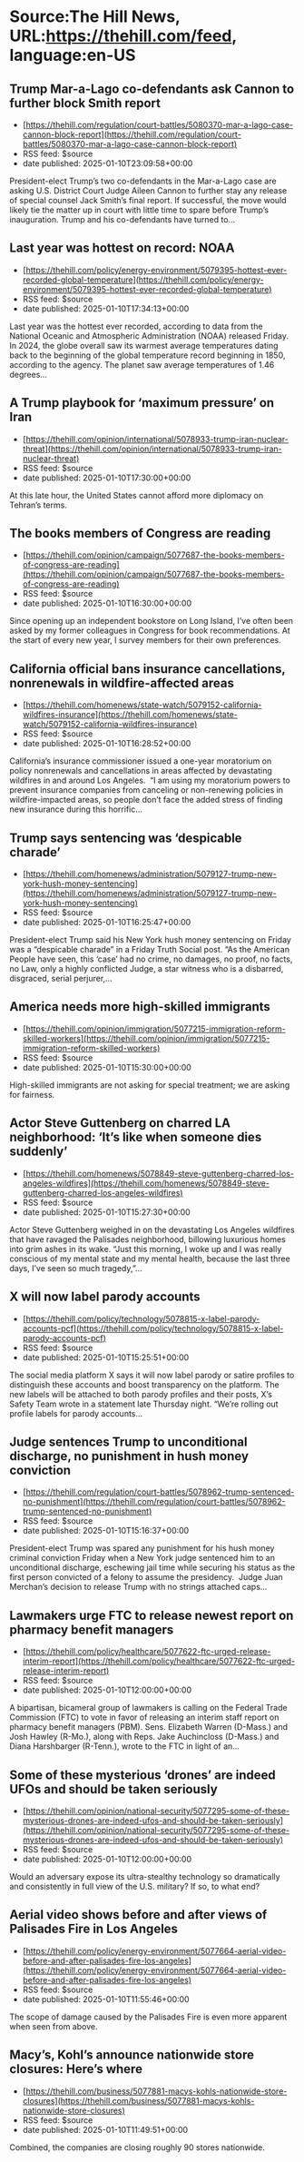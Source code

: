 # Source:The Hill News, URL:https://thehill.com/feed, language:en-US

## Trump Mar-a-Lago co-defendants ask Cannon to further block Smith report
 - [https://thehill.com/regulation/court-battles/5080370-mar-a-lago-case-cannon-block-report](https://thehill.com/regulation/court-battles/5080370-mar-a-lago-case-cannon-block-report)
 - RSS feed: $source
 - date published: 2025-01-10T23:09:58+00:00

President-elect Trump’s two co-defendants in the Mar-a-Lago case are asking U.S. District Court Judge Aileen Cannon to further stay any release of special counsel Jack Smith’s final report. If successful, the move would likely tie the matter up in court with little time to spare before Trump’s inauguration. Trump and his co-defendants have turned to&#8230;

## Last year was hottest on record: NOAA
 - [https://thehill.com/policy/energy-environment/5079395-hottest-ever-recorded-global-temperature](https://thehill.com/policy/energy-environment/5079395-hottest-ever-recorded-global-temperature)
 - RSS feed: $source
 - date published: 2025-01-10T17:34:13+00:00

Last year was the hottest ever recorded, according to data from the National Oceanic and Atmospheric Administration (NOAA) released Friday. In 2024, the globe overall saw its warmest average temperatures dating back to the beginning of the global temperature record beginning in 1850, according to the agency. The planet saw average temperatures of 1.46 degrees&#8230;

## A Trump playbook for ‘maximum pressure’ on Iran
 - [https://thehill.com/opinion/international/5078933-trump-iran-nuclear-threat](https://thehill.com/opinion/international/5078933-trump-iran-nuclear-threat)
 - RSS feed: $source
 - date published: 2025-01-10T17:30:00+00:00

At this late hour, the United States cannot afford more diplomacy on Tehran’s terms.

## The books members of Congress are reading
 - [https://thehill.com/opinion/campaign/5077687-the-books-members-of-congress-are-reading](https://thehill.com/opinion/campaign/5077687-the-books-members-of-congress-are-reading)
 - RSS feed: $source
 - date published: 2025-01-10T16:30:00+00:00

Since opening up an independent bookstore on Long Island, I’ve often been asked by my former colleagues in Congress for book recommendations. At the start of every new year, I survey members for their own preferences.

## California official bans insurance cancellations, nonrenewals in wildfire-affected areas
 - [https://thehill.com/homenews/state-watch/5079152-california-wildfires-insurance](https://thehill.com/homenews/state-watch/5079152-california-wildfires-insurance)
 - RSS feed: $source
 - date published: 2025-01-10T16:28:52+00:00

California&#8217;s insurance commissioner issued a one-year moratorium on policy nonrenewals and cancellations in areas affected by devastating wildfires in and around Los Angeles.  “I am using my moratorium powers to prevent insurance companies from canceling or non-renewing policies in wildfire-impacted areas, so people don’t face the added stress of finding new insurance during this horrific&#8230;

## Trump says sentencing was ‘despicable charade’
 - [https://thehill.com/homenews/administration/5079127-trump-new-york-hush-money-sentencing](https://thehill.com/homenews/administration/5079127-trump-new-york-hush-money-sentencing)
 - RSS feed: $source
 - date published: 2025-01-10T16:25:47+00:00

President-elect Trump said his New York hush money sentencing on Friday was a “despicable charade” in a Friday Truth Social post. “As the American People have seen, this ‘case’ had no crime, no damages, no proof, no facts, no Law, only a highly conflicted Judge, a star witness who is a disbarred, disgraced, serial perjurer,&#8230;

## America needs more high-skilled immigrants
 - [https://thehill.com/opinion/immigration/5077215-immigration-reform-skilled-workers](https://thehill.com/opinion/immigration/5077215-immigration-reform-skilled-workers)
 - RSS feed: $source
 - date published: 2025-01-10T15:30:00+00:00

High-skilled immigrants are not asking for special treatment; we are asking for fairness.

## Actor Steve Guttenberg on charred LA neighborhood: ‘It’s like when someone dies suddenly’
 - [https://thehill.com/homenews/5078849-steve-guttenberg-charred-los-angeles-wildfires](https://thehill.com/homenews/5078849-steve-guttenberg-charred-los-angeles-wildfires)
 - RSS feed: $source
 - date published: 2025-01-10T15:27:30+00:00

Actor Steve Guttenberg weighed in on the devastating Los Angeles wildfires that have ravaged the Palisades neighborhood, billowing luxurious homes into grim ashes in its wake. “Just this morning, I woke up and I was really conscious of my mental state and my mental health, because the last three days, I’ve seen so much tragedy,”&#8230;

## X will now label parody accounts
 - [https://thehill.com/policy/technology/5078815-x-label-parody-accounts-pcf](https://thehill.com/policy/technology/5078815-x-label-parody-accounts-pcf)
 - RSS feed: $source
 - date published: 2025-01-10T15:25:51+00:00

The social media platform X says it will now label parody or satire profiles to distinguish these accounts and boost transparency on the platform. The new labels will be attached to both parody profiles and their posts, X&#8217;s Safety Team wrote in a statement late Thursday night. &#8220;We’re rolling out profile labels for parody accounts&#8230;

## Judge sentences Trump to unconditional discharge, no punishment in hush money conviction
 - [https://thehill.com/regulation/court-battles/5078962-trump-sentenced-no-punishment](https://thehill.com/regulation/court-battles/5078962-trump-sentenced-no-punishment)
 - RSS feed: $source
 - date published: 2025-01-10T15:16:37+00:00

President-elect Trump was spared any punishment for his hush money criminal conviction Friday when a New York judge sentenced him to an unconditional discharge, eschewing jail time while securing his status as the first person convicted of a felony to assume the presidency.  Judge Juan Merchan’s decision to release Trump with no strings attached caps&#8230;

## Lawmakers urge FTC to release newest report on pharmacy benefit managers
 - [https://thehill.com/policy/healthcare/5077622-ftc-urged-release-interim-report](https://thehill.com/policy/healthcare/5077622-ftc-urged-release-interim-report)
 - RSS feed: $source
 - date published: 2025-01-10T12:00:00+00:00

A bipartisan, bicameral group of lawmakers is calling on the Federal Trade Commission (FTC) to vote in favor of releasing an interim staff report on pharmacy benefit managers (PBM). Sens. Elizabeth Warren (D-Mass.) and Josh Hawley (R-Mo.), along with Reps. Jake Auchincloss (D-Mass.) and Diana Harshbarger (R-Tenn.), wrote to the FTC in light of an&#8230;

## Some of these mysterious ‘drones’ are indeed UFOs and should be taken seriously
 - [https://thehill.com/opinion/national-security/5077295-some-of-these-mysterious-drones-are-indeed-ufos-and-should-be-taken-seriously](https://thehill.com/opinion/national-security/5077295-some-of-these-mysterious-drones-are-indeed-ufos-and-should-be-taken-seriously)
 - RSS feed: $source
 - date published: 2025-01-10T12:00:00+00:00

Would an adversary expose its ultra-stealthy technology so dramatically and consistently in full view of the U.S. military? If so, to what end?

## Aerial video shows before and after views of Palisades Fire in Los Angeles
 - [https://thehill.com/policy/energy-environment/5077664-aerial-video-before-and-after-palisades-fire-los-angeles](https://thehill.com/policy/energy-environment/5077664-aerial-video-before-and-after-palisades-fire-los-angeles)
 - RSS feed: $source
 - date published: 2025-01-10T11:55:46+00:00

The scope of damage caused by the Palisades Fire is even more apparent when seen from above.

## Macy’s, Kohl’s announce nationwide store closures: Here’s where
 - [https://thehill.com/business/5077881-macys-kohls-nationwide-store-closures](https://thehill.com/business/5077881-macys-kohls-nationwide-store-closures)
 - RSS feed: $source
 - date published: 2025-01-10T11:49:51+00:00

Combined, the companies are closing roughly 90 stores nationwide.

